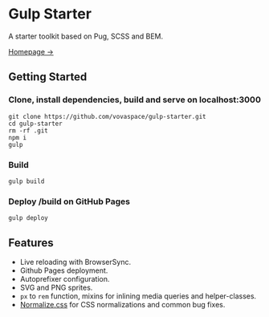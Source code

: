 # Gulp Starter
A starter toolkit based on Pug, SCSS and BEM. 

[Homepage →](https://vovaspace.github.io/gulp-starter)

## Getting Started
### Clone, install dependencies, build and serve on localhost:3000
```
git clone https://github.com/vovaspace/gulp-starter.git
cd gulp-starter
rm -rf .git
npm i
gulp
```

### Build
```
gulp build
```

### Deploy /build on GitHub Pages
```
gulp deploy
```

## Features
* Live reloading with BrowserSync. 
* Github Pages deployment. 
* Autoprefixer configuration. 
* SVG and PNG sprites. 
* `px` to `rem` function, mixins for inlining media queries and helper-classes. 
* [Normalize.css](http://necolas.github.io/normalize.css/) for CSS normalizations and common bug fixes.